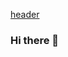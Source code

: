 [header](https://capsule-render.vercel.app/api?type=wave&color=auto&height=300&section=header&text=깃허브%20특강&fontSize=90)


### Hi there 👋

<!--
**leewooseok17/leewooseok17** is a ✨ _special_ ✨ repository because its `README.md` (this file) appears on your GitHub profile.

Here are some ideas to get you started:

- 🔭 I’m currently working on ...
- 🌱 I’m currently learning ...
- 👯 I’m looking to collaborate on ...
- 🤔 I’m looking for help with ...
- 💬 Ask me about ...
- 📫 How to reach me: ...
- 😄 Pronouns: ...
- ⚡ Fun fact: ...
-->
